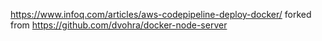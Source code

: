 https://www.infoq.com/articles/aws-codepipeline-deploy-docker/
forked from https://github.com/dvohra/docker-node-server